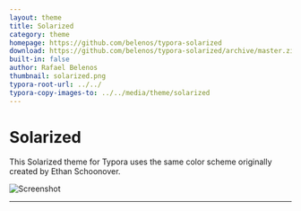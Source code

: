 ```yaml
---
layout: theme
title: Solarized
category: theme
homepage: https://github.com/belenos/typora-solarized
download: https://github.com/belenos/typora-solarized/archive/master.zip
built-in: false
author: Rafael Belenos
thumbnail: solarized.png
typora-root-url: ../../
typora-copy-images-to: ../../media/theme/solarized
---
```


# Solarized

This Solarized theme for Typora uses the same color scheme originally created by Ethan Schoonover.

![Screenshot](/media/theme/solarized/screenshot.jpg)

---

